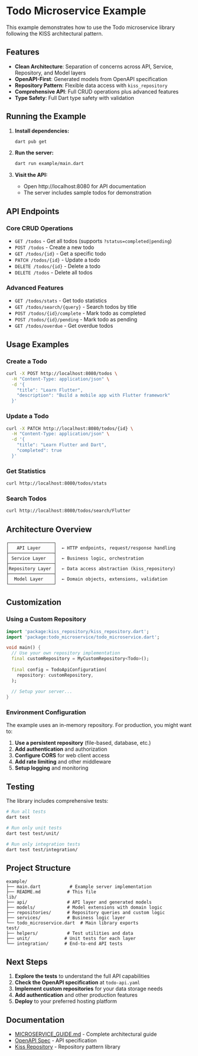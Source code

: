 # Todo Microservice Example

This example demonstrates how to use the Todo microservice library following the KISS architectural pattern.

## Features

- **Clean Architecture**: Separation of concerns across API, Service, Repository, and Model layers
- **OpenAPI-First**: Generated models from OpenAPI specification
- **Repository Pattern**: Flexible data access with `kiss_repository`
- **Comprehensive API**: Full CRUD operations plus advanced features
- **Type Safety**: Full Dart type safety with validation

## Running the Example

1. **Install dependencies:**
   ```bash
   dart pub get
   ```

2. **Run the server:**
   ```bash
   dart run example/main.dart
   ```

3. **Visit the API:**
   - Open http://localhost:8080 for API documentation
   - The server includes sample todos for demonstration

## API Endpoints

### Core CRUD Operations
- `GET /todos` - Get all todos (supports `?status=completed|pending`)
- `POST /todos` - Create a new todo
- `GET /todos/{id}` - Get a specific todo
- `PATCH /todos/{id}` - Update a todo
- `DELETE /todos/{id}` - Delete a todo
- `DELETE /todos` - Delete all todos

### Advanced Features
- `GET /todos/stats` - Get todo statistics
- `GET /todos/search/{query}` - Search todos by title
- `POST /todos/{id}/complete` - Mark todo as completed
- `POST /todos/{id}/pending` - Mark todo as pending
- `GET /todos/overdue` - Get overdue todos

## Usage Examples

### Create a Todo
```bash
curl -X POST http://localhost:8080/todos \
  -H "Content-Type: application/json" \
  -d '{
    "title": "Learn Flutter",
    "description": "Build a mobile app with Flutter framework"
  }'
```

### Update a Todo
```bash
curl -X PATCH http://localhost:8080/todos/{id} \
  -H "Content-Type: application/json" \
  -d '{
    "title": "Learn Flutter and Dart",
    "completed": true
  }'
```

### Get Statistics
```bash
curl http://localhost:8080/todos/stats
```

### Search Todos
```bash
curl http://localhost:8080/todos/search/Flutter
```

## Architecture Overview

```
┌─────────────────┐
│   API Layer     │  ← HTTP endpoints, request/response handling
├─────────────────┤
│ Service Layer   │  ← Business logic, orchestration
├─────────────────┤
│Repository Layer │  ← Data access abstraction (kiss_repository)
├─────────────────┤
│  Model Layer    │  ← Domain objects, extensions, validation
└─────────────────┘
```

## Customization

### Using a Custom Repository

```dart
import 'package:kiss_repository/kiss_repository.dart';
import 'package:todo_microservice/todo_microservice.dart';

void main() {
  // Use your own repository implementation
  final customRepository = MyCustomRepository<Todo>();
  
  final config = TodoApiConfiguration(
    repository: customRepository,
  );
  
  // Setup your server...
}
```

### Environment Configuration

The example uses an in-memory repository. For production, you might want to:

1. **Use a persistent repository** (file-based, database, etc.)
2. **Add authentication** and authorization
3. **Configure CORS** for web client access
4. **Add rate limiting** and other middleware
5. **Setup logging** and monitoring

## Testing

The library includes comprehensive tests:

```bash
# Run all tests
dart test

# Run only unit tests
dart test test/unit/

# Run only integration tests
dart test test/integration/
```

## Project Structure

```
example/
├── main.dart           # Example server implementation
├── README.md          # This file
lib/
├── api/               # API layer and generated models
├── models/            # Model extensions with domain logic
├── repositories/      # Repository queries and custom logic
├── services/          # Business logic layer
└── todo_microservice.dart  # Main library exports
test/
├── helpers/           # Test utilities and data
├── unit/             # Unit tests for each layer
└── integration/      # End-to-end API tests
```

## Next Steps

1. **Explore the tests** to understand the full API capabilities
2. **Check the OpenAPI specification** at `todo-api.yaml`
3. **Implement custom repositories** for your data storage needs
4. **Add authentication** and other production features
5. **Deploy** to your preferred hosting platform

## Documentation

- [MICROSERVICE_GUIDE.md](../MICROSERVICE_GUIDE.md) - Complete architectural guide
- [OpenAPI Spec](../todo-api.yaml) - API specification
- [Kiss Repository](https://pub.dev/packages/kiss_repository) - Repository pattern library 
